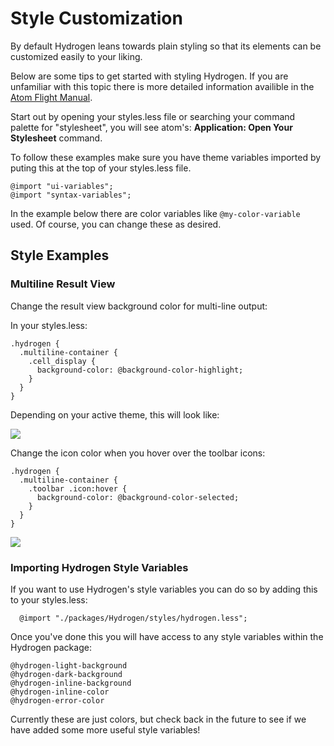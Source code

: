 # Style Customization

By default Hydrogen leans towards plain styling so that its elements can be customized easily to your liking.

Below are some tips to get started with styling Hydrogen. If you are unfamiliar with this topic there is more detailed information availible in the [Atom Flight Manual](http://flight-manual.atom.io/using-atom/sections/basic-customization/#style-tweaks).

Start out by opening your styles.less file or searching your command palette for "stylesheet", you will see atom's: **Application: Open Your Stylesheet** command.

To follow these examples make sure you have theme variables imported by puting this at the top of your styles.less file.

```less
@import "ui-variables";
@import "syntax-variables";

```

In the example below there are color variables like `@my-color-variable` used. Of course, you can change these as desired.

## Style Examples
### Multiline Result View

Change the result view background color for multi-line output:

In your styles.less:

```less
.hydrogen {
  .multiline-container {
    .cell_display {
      background-color: @background-color-highlight;
    }
  }
}
```

Depending on your active theme, this will look like:

![](https://cloud.githubusercontent.com/assets/10860657/26287949/52c75e9c-3e4b-11e7-929b-b155434927b3.png)



Change the icon color when you hover over the toolbar icons:

```less
.hydrogen {
  .multiline-container {
    .toolbar .icon:hover {
      background-color: @background-color-selected;
    }
  }
}
```

![](https://cloud.githubusercontent.com/assets/10860657/26086644/8dbfd806-39b1-11e7-9149-e4d891d0455b.gif)

### Importing Hydrogen Style Variables

If you want to use Hydrogen's style variables you can do so by adding this to your styles.less:

```less
  @import "./packages/Hydrogen/styles/hydrogen.less";
```

Once you've done this you will have access to any style variables within the Hydrogen package:

```less
@hydrogen-light-background
@hydrogen-dark-background
@hydrogen-inline-background
@hydrogen-inline-color
@hydrogen-error-color
```

Currently these are just colors, but check back in the future to see if we have added some more useful style variables!
